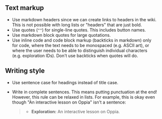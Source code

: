 ## Text markup

* Use markdown headers since we can create links to headers in the wiki. This is not possible with long lists or "headers" that are just bold.
* Use quotes (`""`) for single-line quotes. This includes button names.
* Use markdown block quotes for large quotations.
* Use inline code and code block markup (backticks in markdown) only for code, where the text needs to be monospaced (e.g. ASCII art), or where the user needs to be able to distinguish individual characters (e.g. exploration IDs). Don't use backticks when quotes will do.

## Writing style

* Use sentence case for headings instead of title case.
* Write in complete sentences. This means putting punctuation at the end! However, this rule can be relaxed in lists. For example, this is okay even though "An interactive lesson on Oppia" isn't a sentence:

  > * **Exploration:** An interactive lesson on Oppia.
